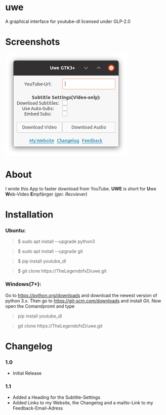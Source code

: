 # uwe
A graphical interface for youtube-dl licensed under GLP-2.0

# Screenshots
![Screenshot Ubuntu Yaru-Theme](https://github.com/TheLegendofxD/uwe/blob/main/uwe-yaru.png?raw=true)

# About
I wrote this App to faster download from YouTube.
**UWE** is short for **U**we **W**eb-Video **E**mpfänger _(ger. Recviever)_ 

# Installation
### Ubuntu:
  > $ sudo apt install --upgrade python3
  
  > $ sudo apt install --upgrade git
  
  > $ pip install youtube_dl
  
  > $ git clone https://TheLegendofxD/uwe.git

### Windows(7+):

  Go to https://python.org/downloads and download the newest version of python 3.x.
  Then go to https://git-scm.com/downloads and install Git.
  Now open the Comandpromt and type
  > pip install youtube_dl
  
  > git clone https://TheLegendofxD/uwe.git
 
 # Changelog
 ### 1.0
- Initial Release

### 1.1
- Added a Heading for the Subtitle-Settings
- Added Links to my Website, the Changelog and a mailto-Link to my Feedback-Email-Adress
